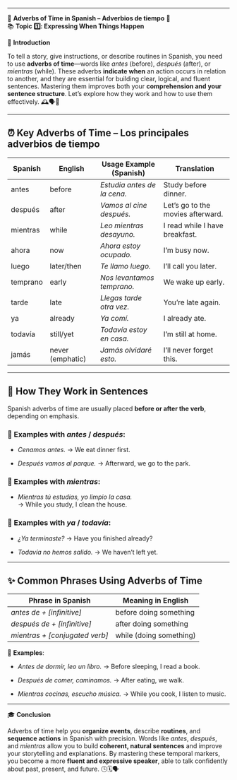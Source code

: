 
---
🌟 **Adverbs of Time in Spanish – Adverbios de tiempo** 🌟  
📚 **Topic 1️⃣: Expressing When Things Happen**

📘 **Introduction**

To tell a story, give instructions, or describe routines in Spanish, you need to use **adverbs of time**—words like _antes_ (before), _después_ (after), or _mientras_ (while). These adverbs **indicate when** an action occurs in relation to another, and they are essential for building clear, logical, and fluent sentences. Mastering them improves both your **comprehension and your sentence structure**. Let’s explore how they work and how to use them effectively. 🕰️🗣️📖

---

## ⏰ **Key Adverbs of Time – Los principales adverbios de tiempo**

|Spanish|English|Usage Example (Spanish)|Translation|
|---|---|---|---|
|antes|before|_Estudia antes de la cena._|Study before dinner.|
|después|after|_Vamos al cine después._|Let’s go to the movies afterward.|
|mientras|while|_Leo mientras desayuno._|I read while I have breakfast.|
|ahora|now|_Ahora estoy ocupado._|I’m busy now.|
|luego|later/then|_Te llamo luego._|I’ll call you later.|
|temprano|early|_Nos levantamos temprano._|We wake up early.|
|tarde|late|_Llegas tarde otra vez._|You’re late again.|
|ya|already|_Ya comí._|I already ate.|
|todavía|still/yet|_Todavía estoy en casa._|I’m still at home.|
|jamás|never (emphatic)|_Jamás olvidaré esto._|I’ll never forget this.|

---

## 🧠 **How They Work in Sentences**

Spanish adverbs of time are usually placed **before or after the verb**, depending on emphasis.

### 🔹 Examples with _antes_ / _después_:

- _Cenamos antes._ → We eat dinner first.
    
- _Después vamos al parque._ → Afterward, we go to the park.
    

### 🔸 Examples with _mientras_:

- _Mientras tú estudias, yo limpio la casa._  
    → While you study, I clean the house.
    

### 🔹 Examples with _ya_ / _todavía_:

- _¿Ya terminaste?_ → Have you finished already?
    
- _Todavía no hemos salido._ → We haven’t left yet.
    

---

## ✨ **Common Phrases Using Adverbs of Time**

|Phrase in Spanish|Meaning in English|
|---|---|
|_antes de + [infinitive]_|before doing something|
|_después de + [infinitive]_|after doing something|
|_mientras + [conjugated verb]_|while (doing something)|

🔹 **Examples**:

- _Antes de dormir, leo un libro._ → Before sleeping, I read a book.
    
- _Después de comer, caminamos._ → After eating, we walk.
    
- _Mientras cocinas, escucho música._ → While you cook, I listen to music.
    

---

🎓 **Conclusion**

Adverbs of time help you **organize events**, describe **routines**, and **sequence actions** in Spanish with precision. Words like _antes_, _después_, and _mientras_ allow you to build **coherent, natural sentences** and improve your storytelling and explanations. By mastering these temporal markers, you become a more **fluent and expressive speaker**, able to talk confidently about past, present, and future. 🕓🗓️🗣️